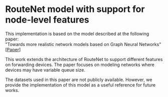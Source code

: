 # RouteNet model with support for node-level features

This implementation is based on the model described at the following paper:<br>
"Towards more realistic network models based on Graph Neural Networks" [[Paper](https://personals.ac.upc.edu/pbarlet/papers/gnn.conext2019.pdf)]

This work extends the architecture of RouteNet to support different features on forwarding devices. The paper focuses on modeling networks where devices may have variable queue size.

The datasets used in this paper are not publicly available. However, we provide the implementation of this model as a useful reference for future works.
